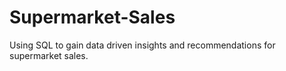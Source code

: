 # Supermarket-Sales
Using SQL to gain data driven insights and recommendations for supermarket sales.
